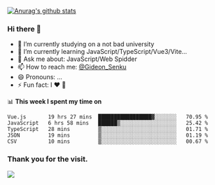 [![Anurag's github stats](https://github-readme-stats.vercel.app/api?username=gideonsenku)](https://github.com/anuraghazra/github-readme-stats)
### Hi there 👋
- 🔭 I’m currently studying on a not bad university 
- 🌱 I’m currently learning JavaScript/TypeScript/Vue3/Vite...
- 💬 Ask me about: JavaScript/Web Spidder 
- 📫 How to reach me: [@Gideon_Senku](https://t.me/Gideon_Senku)
- 😄 Pronouns: ...
- ⚡ Fun fact: I ❤️ 🎵

📊 **This week I spent my time on**
<!--START_SECTION:waka-->
```text
Vue.js       19 hrs 27 mins  █████████████████▓░░░░░░░   70.95 % 
JavaScript   6 hrs 58 mins   ██████▒░░░░░░░░░░░░░░░░░░   25.42 % 
TypeScript   28 mins         ▒░░░░░░░░░░░░░░░░░░░░░░░░   01.71 % 
JSON         19 mins         ▒░░░░░░░░░░░░░░░░░░░░░░░░   01.19 % 
CSV          10 mins         ▒░░░░░░░░░░░░░░░░░░░░░░░░   00.67 % 
```
<!--END_SECTION:waka-->


### Thank you for the visit.
![](http://profile-counter.glitch.me/gideonsenku/count.svg)
<!--
**GideonSenku/GideonSenku** is a ✨ _special_ ✨ repository because its `README.md` (this file) appears on your GitHub profile.

Here are some ideas to get you started:

- 🔭 I’m currently working on ...
- 🌱 I’m currently learning ...
- 👯 I’m looking to collaborate on ...
- 🤔 I’m looking for help with ...
- 💬 Ask me about ...
- 📫 How to reach me: ...
- 😄 Pronouns: ...
- ⚡ Fun fact: ...
-->
